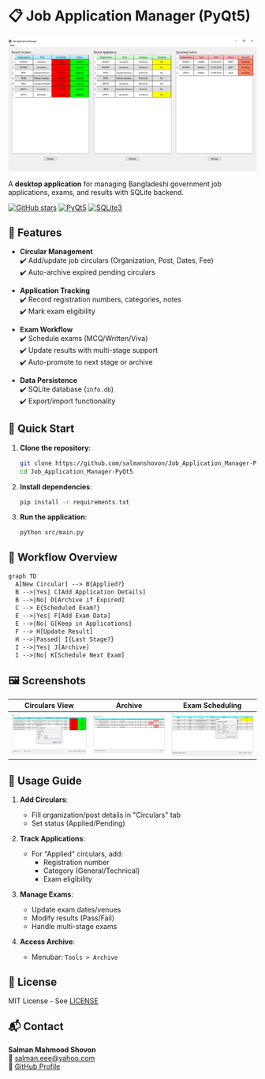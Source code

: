 # 📋 Job Application Manager (PyQt5)

![Screenshot](./assets/screenshot1.png)

A **desktop application** for managing Bangladeshi government job applications, exams, and results with SQLite backend.

[![GitHub stars](https://img.shields.io/github/stars/salmanshovon/Job_Application_Manager-PyQt5?style=social)](https://github.com/salmanshovon/Job_Application_Manager-PyQt5)
[![PyQt5](https://img.shields.io/badge/PyQt5-5.15.9-blue.svg)](https://pypi.org/project/PyQt5/)
[![SQLite3](https://img.shields.io/badge/SQLite3-3.36.0-green.svg)](https://sqlite.org)

## 🌟 Features
- **Circular Management**  
  ✔️ Add/update job circulars (Organization, Post, Dates, Fee)  
  ✔️ Auto-archive expired pending circulars  

- **Application Tracking**  
  ✔️ Record registration numbers, categories, notes  
  ✔️ Mark exam eligibility  

- **Exam Workflow**  
  ✔️ Schedule exams (MCQ/Written/Viva)  
  ✔️ Update results with multi-stage support  
  ✔️ Auto-promote to next stage or archive  

- **Data Persistence**  
  ✔️ SQLite database (`info.db`)  
  ✔️ Export/import functionality  

## 🚀 Quick Start
1. **Clone the repository**:
   ```bash
   git clone https://github.com/salmanshovon/Job_Application_Manager-PyQt5.git
   cd Job_Application_Manager-PyQt5
   ```

2. **Install dependencies**:
   ```bash
   pip install -r requirements.txt
   ```

3. **Run the application**:
   ```bash
   python src/main.py
   ```


## 📖 Workflow Overview
```mermaid
graph TD
  A[New Circular] --> B{Applied?}
  B -->|Yes| C[Add Application Details]
  B -->|No| D[Archive if Expired]
  C --> E{Scheduled Exam?}
  E -->|Yes| F[Add Exam Data]
  E -->|No| G[Keep in Applications]
  F --> H[Update Result]
  H -->|Passed| I{Last Stage?}
  I -->|Yes| J[Archive]
  I -->|No| K[Schedule Next Exam]
```

## 🖼️ Screenshots
| Circulars View | Archive | Exam Scheduling |
|----------------|--------------|-----------------|
| ![Circulars](./assets/add_new_circular.png) | ![Applications](./assets/screenshot_archive.png) | ![Exams](./assets/update_application.png) |

## 📝 Usage Guide
1. **Add Circulars**:
   - Fill organization/post details in "Circulars" tab
   - Set status (Applied/Pending)

2. **Track Applications**:
   - For "Applied" circulars, add:
     - Registration number
     - Category (General/Technical)
     - Exam eligibility

3. **Manage Exams**:
   - Update exam dates/venues
   - Modify results (Pass/Fail)
   - Handle multi-stage exams

4. **Access Archive**:
   - Menubar: `Tools > Archive`

## 📜 License
MIT License - See [LICENSE](./LICENSE)

## 📬 Contact
**Salman Mahmood Shovon**   
📧 salman.eee@yahoo.com  
💼 [GitHub Profile](https://github.com/salmanshovon)
